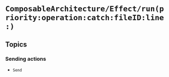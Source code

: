 # ``ComposableArchitecture/Effect/run(priority:operation:catch:fileID:line:)``

## Topics

### Sending actions

- ``Send``
